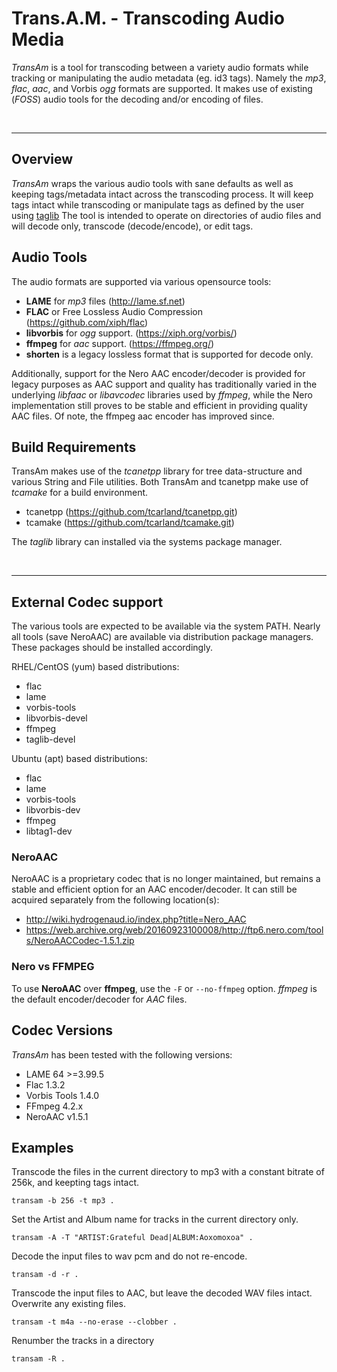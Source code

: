 Trans.A.M. - Transcoding Audio Media
=====================================

*TransAm* is a tool for transcoding between a variety audio formats 
while tracking or manipulating the audio metadata (eg. id3 tags). 
Namely the *mp3*, *flac*, *aac*, and Vorbis *ogg* formats are supported.
It makes use of existing (*FOSS*) audio tools for the decoding and/or encoding 
of files.

<br>

---

## Overview

 *TransAm* wraps the various audio tools with sane defaults as well as keeping
tags/metadata intact across the transcoding process. It will keep tags intact 
while transcoding or manipulate tags as defined by the user using
 [taglib](https://github.com/taglib/taglib)
The tool is intended to operate on directories of audio files and will
decode only, transcode (decode/encode), or edit tags.

## Audio Tools

The audio formats are supported via various opensource tools:

- **LAME** for *mp3* files (http://lame.sf.net)
- **FLAC** or Free Lossless Audio Compression (https://github.com/xiph/flac)
- **libvorbis** for *ogg* support. (https://xiph.org/vorbis/)
- **ffmpeg** for *aac* support. (https://ffmpeg.org/)
- **shorten** is a legacy lossless format that is supported for decode only.

Additionally, support for the Nero AAC encoder/decoder is provided for 
legacy purposes as AAC support and quality has traditionally varied in the 
underlying *libfaac* or *libavcodec* libraries used by *ffmpeg*, while the 
Nero implementation still proves to be stable and efficient in providing 
quality AAC files. Of note, the ffmpeg aac encoder has improved since.


## Build Requirements

  TransAm makes use of the *tcanetpp* library for tree data-structure 
and various String and File utilities. Both TransAm and tcanetpp make 
use of *tcamake* for a build environment. 
  
  * tcanetpp (https://github.com/tcarland/tcanetpp.git)
  * tcamake (https://github.com/tcarland/tcamake.git)

  The *taglib* library can installed via the systems package manager.

<br>

---

## External Codec support

The various tools are expected to be available via the system PATH.
Nearly all tools (save NeroAAC) are available via distribution package 
managers. These packages should be installed accordingly.

RHEL/CentOS (yum) based distributions:
- flac
- lame
- vorbis-tools
- libvorbis-devel
- ffmpeg
- taglib-devel

Ubuntu (apt) based distributions:
- flac
- lame
- vorbis-tools
- libvorbis-dev
- ffmpeg
- libtag1-dev


### NeroAAC

NeroAAC is a proprietary codec that is no longer maintained, but 
remains a stable and efficient option for an AAC encoder/decoder. It can 
still be acquired separately from the following location(s):
 - http://wiki.hydrogenaud.io/index.php?title=Nero_AAC
 - https://web.archive.org/web/20160923100008/http://ftp6.nero.com/tools/NeroAACCodec-1.5.1.zip


### Nero vs FFMPEG

To use **NeroAAC** over **ffmpeg**,  use the `-F` or `--no-ffmpeg` option.
*ffmpeg* is the default encoder/decoder for *AAC* files.

## Codec Versions

*TransAm* has been tested with the following versions:

 * LAME 64 >=3.99.5
 * Flac 1.3.2
 * Vorbis Tools 1.4.0
 * FFmpeg 4.2.x
 * NeroAAC v1.5.1

## Examples

Transcode the files in the current directory to mp3 with a constant bitrate of 256k,
and keepting tags intact.
```
transam -b 256 -t mp3 .
```

Set the Artist and Album name for tracks in the current directory only.
```
transam -A -T "ARTIST:Grateful Dead|ALBUM:Aoxomoxoa" .
```

Decode the input files to wav pcm and do not re-encode.
```
transam -d -r .
```

Transcode the input files to AAC, but leave the decoded WAV files intact. Overwrite 
any existing files.
```
transam -t m4a --no-erase --clobber .
```

Renumber the tracks in a directory
```
transam -R .
```
